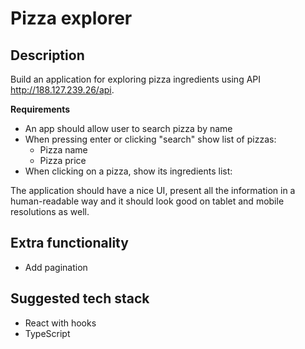 # Pizza explorer

## Description

Build an application for exploring pizza ingredients using API http://188.127.239.26/api.

**Requirements**
- An app should allow user to search pizza by name
- When pressing enter or clicking "search" show list of pizzas:
  - Pizza name
  - Pizza price
- When clicking on a pizza, show its ingredients list:
 
The application should have a nice UI, present all the information in a human-readable way and it should look good on tablet and mobile resolutions as well.

## Extra functionality
- Add pagination

## Suggested tech stack
- React with hooks
- TypeScript